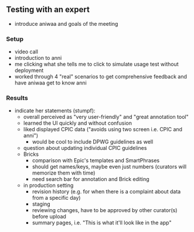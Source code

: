 ## Testing with an expert

- introduce aniwaa and goals of the meeting

### Setup

- video call
- introduction to anni
- me clicking what she tells me to click to simulate usage test without
  deployment
- worked through 4 "real" scenarios to get comprehensive feedback and have
  aniwaa get to know anni

### Results

- indicate her statements (stumpf):
  - overall perceived as "very user-friendly" and "great annotation tool"
  - learned the UI quickly and without confusion
  - liked displayed CPIC data ("avoids using two screen i.e. CPIC and anni")
    - would be cool to include DPWG guidelines as well
  - question about updating individual CPIC guidelines
  - Bricks
    - comparison with Epic's templates and SmartPhrases
    - should get names/keys, maybe even just numbers (curators will memorize
      them with time)
    - need search bar for annotation and Brick editing
  - in production setting
    - revision history (e.g. for when there is a complaint about data from a
      specific day)
    - staging
    - reviewing changes, have to be approved by other curator(s) before upload
    - summary pages, i.e. "This is what it'll look like in the app"

